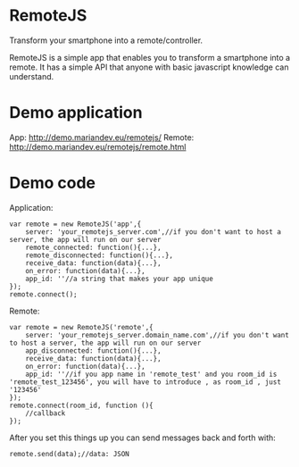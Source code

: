 RemoteJS
========

Transform your smartphone into a remote/controller.

RemoteJS is a simple app that enables you to transform a smartphone into a remote. It has a simple API that anyone with basic javascript knowledge can understand.

Demo application
================

App: http://demo.mariandev.eu/remotejs/
Remote: http://demo.mariandev.eu/remotejs/remote.html

Demo code
=========

Application: 

	var remote = new RemoteJS('app',{
		server: 'your_remotejs_server.com',//if you don't want to host a server, the app will run on our server
		remote_connected: function(){...},
		remote_disconnected: function(){...},
		receive_data: function(data){...},
		on_error: function(data){...},
		app_id: ''//a string that makes your app unique
	});
	remote.connect();

Remote: 

	var remote = new RemoteJS('remote',{
		server: 'your_remotejs_server.domain_name.com',//if you don't want to host a server, the app will run on our server
		app_disconnected: function(){...},
		receive_data: function(data){...},
		on_error: function(data){...},
		app_id: ''//if you app name in 'remote_test' and you room_id is 'remote_test_123456', you will have to introduce , as room_id , just '123456'
	});
	remote.connect(room_id, function (){
		//callback
	});

After you set this things up you can send messages back and forth with:

	remote.send(data);//data: JSON

